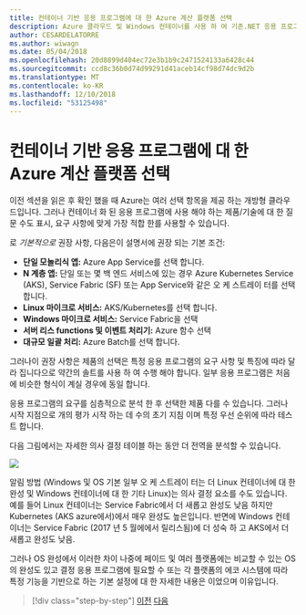 ```yaml
---
title: 컨테이너 기반 응용 프로그램에 대 한 Azure 계산 플랫폼 선택
description: Azure 클라우드 및 Windows 컨테이너를 사용 하 여 기존.NET 응용 프로그램 현대화 | 컨테이너 기반 응용 프로그램에 대 한 Azure 계산 플랫폼 선택
author: CESARDELATORRE
ms.author: wiwagn
ms.date: 05/04/2018
ms.openlocfilehash: 20d8899d404ec72e3b1b9c2471524133a6428c44
ms.sourcegitcommit: ccd8c36b0d74d99291d41aceb14cf98d74dc9d2b
ms.translationtype: MT
ms.contentlocale: ko-KR
ms.lasthandoff: 12/10/2018
ms.locfileid: "53125498"
---
```

# <a name="choosing-azure-compute-platforms-for-container-based-applications"></a>컨테이너 기반 응용 프로그램에 대 한 Azure 계산 플랫폼 선택

이전 섹션을 읽은 후 확인 했을 때 Azure는 여러 선택 항목을 제공 하는 개방형 클라우드입니다. 그러나 컨테이너 화 된 응용 프로그램에 사용 해야 하는 제품/기술에 대 한 질문 수도 표시, 요구 사항에 맞게 가장 적합 한를 사용할 수 있습니다.

로 *기본적으로* 권장 사항, 다음은이 설명서에 권장 되는 기본 조건:

  - **단일 모놀리식 앱:** Azure App Service를 선택 합니다.
  - **N 계층 앱:** 단일 또는 몇 백 엔드 서비스에 있는 경우 Azure Kubernetes Service (AKS), Service Fabric (SF) 또는 App Service와 같은 오 케 스트레이 터를 선택 합니다.
  - **Linux 마이크로 서비스:** AKS/Kubernetes를 선택 합니다.
  - **Windows 마이크로 서비스:** Service Fabric을 선택
  - **서버 리스 functions 및 이벤트 처리기:** Azure 함수 선택
  - **대규모 일괄 처리:** Azure Batch를 선택 합니다.

그러나이 권장 사항은 제품의 선택은 특정 응용 프로그램의 요구 사항 및 특징에 따라 달라 집니다으로 약간의 솔트를 사용 하 여 수행 해야 합니다. 일부 응용 프로그램은 처음에 비슷한 형식이 계실 경우에 동일 합니다.

응용 프로그램의 요구를 심층적으로 분석 한 후 선택한 제품 다를 수 있습니다. 그러나 시작 지점으로 개의 평가 시작 하는 데 수의 초기 지침 이며 특정 우선 순위에 따라 테스트 합니다.

다음 그림에서는 자세한 의사 결정 테이블 하는 동안 더 전역을 분석할 수 있습니다.

![](./media/image8.5.png)

알림 방법 (Windows 및 OS 기본 일부 오 케 스트레이 터는 더 Linux 컨테이너에 대 한 완성 및 Windows 컨테이너에 대 한 기타 Linux)는 의사 결정 요소를 수도 있습니다. 예를 들어 Linux 컨테이너는 Service Fabric에서 더 새롭고 완성도 낮음 하지만 Kubernetes (AKS azure에서)에서 매우 완성도 높은입니다. 반면에 Windows 컨테이너는 Service Fabric (2017 년 5 월에에서 릴리스됨)에 더 성숙 하 고 AKS에서 더 새롭고 완성도 낮음.

그러나 OS 완성에서 이러한 차이 나중에 페이드 및 여러 플랫폼에는 비교할 수 있는 OS의 완성도 있고 결정 응용 프로그램에 필요할 수 또는 각 플랫폼의 에코 시스템에 따라 특정 기능을 기반으로 하는 기본 설정에 대 한 자세한 내용은 이었으며 이유입니다.

>[!div class="step-by-step"]
>[이전](when-to-deploy-windows-containers-to-azure-container-service-kubernetes.md)
>[다음](build-resilient-services-ready-for-the-cloud-embrace-transient-failures-in-the-cloud.md)